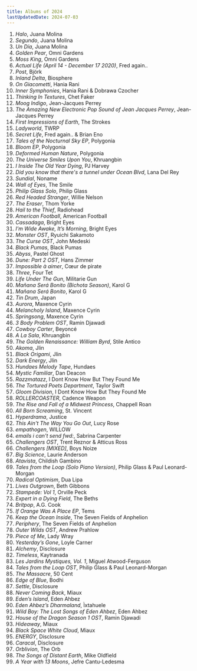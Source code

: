 ```yaml
---
title: Albums of 2024
lastUpdatedDate: 2024-07-03
---
```


1. _Halo_, Juana Molina
2. _Segundo_, Juana Molina
3. _Un Día_, Juana Molina
4. _Golden Pear_, Omni Gardens
5. _Moss King_, Omni Gardens
6. _Actual Life (April 14 - December 17 2020)_, Fred again..
7. _Post_, Björk
8. _Inland Delta_, Biosphere
9. _On Giacometti_, Hania Rani
10. _Inner Symphonies_, Hania Rani & Dobrawa Czocher
11. _Thinking In Textures_, Chet Faker
12. _Moog Indigo_, Jean-Jacques Perrey
13. _The Amazing New Electronic Pop Sound of Jean Jacques Perrey_, Jean-Jacques Perrey
14. _First Impressions of Earth_, The Strokes
15. _Ladyworld_, TWRP
16. _Secret Life_, Fred again.. & Brian Eno
17. _Tales of the Nocturnal Sky EP_, Polygonia
18. _Bloom EP_, Polygonia
19. _Deformed Human Nature_, Polygonia
20. _The Universe Smiles Upon You_, Khruangbin
21. _I Inside The Old Year Dying_, PJ Harvey
22. _Did you know that there's a tunnel under Ocean Blvd_, Lana Del Rey
23. _Sundial_, Noname
24. _Wall of Eyes_, The Smile
25. _Philip Glass Solo_, Philip Glass
26. _Red Headed Stranger_, Willie Nelson
27. _The Eraser_, Thom Yorke
28. _Hail to the Thief_, Radiohead
29. _American Football_, American Football
30. _Cassadaga_, Bright Eyes
31. _I’m Wide Awake, It’s Morning_, Bright Eyes
32. _Monster OST_, Ryuichi Sakamoto
33. _The Curse OST_, John Medeski
34. _Black Pumas_, Black Pumas
35. _Abyss_, Pastel Ghost
36. _Dune: Part 2 OST_, Hans Zimmer
37. _Impossible à aimer_, Cœur de pirate
38. _Three_, Four Tet
39. _Life Under The Gun_, Militarie Gun
40. _Mañana Será Bonito (Bichota Season)_, Karol G
41. _Mañana Será Bonito_, Karol G
42. _Tin Drum_, Japan
43. _Aurora_, Maxence Cyrin
44. _Melancholy Island_, Maxence Cyrin
45. _Springsong_, Maxence Cyrin
46. _3 Body Problem OST_, Ramin Djawadi
47. _Cowboy Carter_, Beyoncé
48. _A La Sala_, Khruangbin
49. _The Golden Renaissance: William Byrd_, Stile Antico
50. _Akoma_, Jlin
51. _Black Origami_, Jlin
52. _Dark Energy_, Jlin
53. _Hundaes Melody Tape_, Hundaes
54. _Mystic Familiar_, Dan Deacon
55. _Razzmatazz_, I Dont Know How But They Found Me
56. _The Tortured Poets Department_, Taylor Swift
57. _Gloom Division_, I Dont Know How But They Found Me
58. _ROLLERCOASTER_, Cadence Weapon
59. _The Rise and Fall of a Midwest Princess_, Chappell Roan
60. _All Born Screaming_, St. Vincent
61. _Hyperdrama_, Justice
62. _This Ain't The Way You Go Out_, Lucy Rose
63. _empathogen_, WILLOW
64. _emails i can't send fwd:_, Sabrina Carpenter
65. _Challengers OST_, Trent Reznor & Atticus Ross
66. _Challengers [MIXED]_, Boys Noize
67. _Big Science_, Laurie Anderson
68. _Atavista_, Childish Gambino
69. _Tales from the Loop (Solo Piano Version)_, Philip Glass & Paul Leonard-Morgan
70. _Radical Optimism_, Dua Lipa
71. _Lives Outgrown_, Beth Gibbons
72. _Stampede: Vol 1_, Orville Peck
73. _Expert in a Dying Field_, The Beths
74. _Britpop_, A.G. Cook
75. _If Orange Was A Place EP_, Tems
76. _Keep the Ocean Inside_, The Seven Fields of Anphelion
77. _Periphery_, The Seven Fields of Anphelion
78. _Outer Wilds OST_, Andrew Prahlow
79. _Piece of Me_, Lady Wray
80. _Yesterday’s Gone_, Loyle Carner
81. _Alchemy_, Disclosure
82. _Timeless_, Kaytranada
83. _Les Jardins Mystiques, Vol. 1_, Miguel Atwood-Ferguson
84. _Tales from the Loop OST_, Philip Glass & Paul Leonard-Morgan
85. _The Massacre_, 50 Cent
86. _Edge of Blue_, Bodhi
87. _Settle_, Disclosure
88. _Never Coming Back_, Miaux
89. _Eden’s Island_, Eden Ahbez
90. _Eden Ahbez’s Dharmaland_, Ìxtahuele
91. _Wild Boy: The Lost Songs of Eden Ahbez_, Eden Ahbez
92. _House of the Dragon Season 1 OST_, Ramin Djawadi
93. _Hideaway_, Miaux
94. _Black Space White Cloud_, Miaux
95. _ENERGY_, Disclosure
96. _Caracal_, Disclosure
97. _Orblivion_, The Orb
98. _The Songs of Distant Earth_, Mike Oldfield
99. _A Year with 13 Moons_, Jefre Cantu-Ledesma